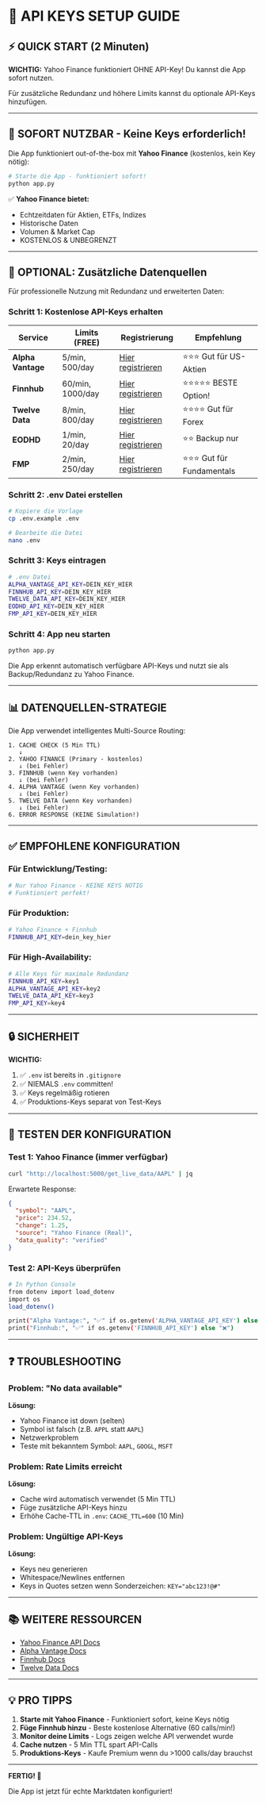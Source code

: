 # 🔑 API KEYS SETUP GUIDE

## ⚡ QUICK START (2 Minuten)

**WICHTIG:** Yahoo Finance funktioniert OHNE API-Key! Du kannst die App sofort nutzen.

Für zusätzliche Redundanz und höhere Limits kannst du optionale API-Keys hinzufügen.

---

## 🎯 SOFORT NUTZBAR - Keine Keys erforderlich!

Die App funktioniert out-of-the-box mit **Yahoo Finance** (kostenlos, kein Key nötig):

```bash
# Starte die App - funktioniert sofort!
python app.py
```

✅ **Yahoo Finance bietet:**
- Echtzeitdaten für Aktien, ETFs, Indizes
- Historische Daten
- Volumen & Market Cap
- KOSTENLOS & UNBEGRENZT

---

## 🚀 OPTIONAL: Zusätzliche Datenquellen

Für professionelle Nutzung mit Redundanz und erweiterten Daten:

### Schritt 1: Kostenlose API-Keys erhalten

| Service | Limits (FREE) | Registrierung | Empfehlung |
|---------|---------------|---------------|------------|
| **Alpha Vantage** | 5/min, 500/day | [Hier registrieren](https://www.alphavantage.co/support/#api-key) | ⭐⭐⭐ Gut für US-Aktien |
| **Finnhub** | 60/min, 1000/day | [Hier registrieren](https://finnhub.io/register) | ⭐⭐⭐⭐⭐ BESTE Option! |
| **Twelve Data** | 8/min, 800/day | [Hier registrieren](https://twelvedata.com/pricing) | ⭐⭐⭐⭐ Gut für Forex |
| **EODHD** | 1/min, 20/day | [Hier registrieren](https://eodhd.com/pricing) | ⭐⭐ Backup nur |
| **FMP** | 2/min, 250/day | [Hier registrieren](https://site.financialmodelingprep.com/developer/docs/pricing) | ⭐⭐⭐ Gut für Fundamentals |

### Schritt 2: .env Datei erstellen

```bash
# Kopiere die Vorlage
cp .env.example .env

# Bearbeite die Datei
nano .env
```

### Schritt 3: Keys eintragen

```bash
# .env Datei
ALPHA_VANTAGE_API_KEY=DEIN_KEY_HIER
FINNHUB_API_KEY=DEIN_KEY_HIER
TWELVE_DATA_API_KEY=DEIN_KEY_HIER
EODHD_API_KEY=DEIN_KEY_HIER
FMP_API_KEY=DEIN_KEY_HIER
```

### Schritt 4: App neu starten

```bash
python app.py
```

Die App erkennt automatisch verfügbare API-Keys und nutzt sie als Backup/Redundanz zu Yahoo Finance.

---

## 📊 DATENQUELLEN-STRATEGIE

Die App verwendet intelligentes Multi-Source Routing:

```
1. CACHE CHECK (5 Min TTL)
   ↓
2. YAHOO FINANCE (Primary - kostenlos)
   ↓ (bei Fehler)
3. FINNHUB (wenn Key vorhanden)
   ↓ (bei Fehler)
4. ALPHA VANTAGE (wenn Key vorhanden)
   ↓ (bei Fehler)
5. TWELVE DATA (wenn Key vorhanden)
   ↓ (bei Fehler)
6. ERROR RESPONSE (KEINE Simulation!)
```

---

## ✅ EMPFOHLENE KONFIGURATION

### Für Entwicklung/Testing:
```bash
# Nur Yahoo Finance - KEINE KEYS NÖTIG
# Funktioniert perfekt!
```

### Für Produktion:
```bash
# Yahoo Finance + Finnhub
FINNHUB_API_KEY=dein_key_hier
```

### Für High-Availability:
```bash
# Alle Keys für maximale Redundanz
FINNHUB_API_KEY=key1
ALPHA_VANTAGE_API_KEY=key2
TWELVE_DATA_API_KEY=key3
FMP_API_KEY=key4
```

---

## 🔒 SICHERHEIT

**WICHTIG:**

1. ✅ `.env` ist bereits in `.gitignore`
2. ✅ NIEMALS `.env` committen!
3. ✅ Keys regelmäßig rotieren
4. ✅ Produktions-Keys separat von Test-Keys

---

## 🧪 TESTEN DER KONFIGURATION

### Test 1: Yahoo Finance (immer verfügbar)
```bash
curl "http://localhost:5000/get_live_data/AAPL" | jq
```

Erwartete Response:
```json
{
  "symbol": "AAPL",
  "price": 234.52,
  "change": 1.25,
  "source": "Yahoo Finance (Real)",
  "data_quality": "verified"
}
```

### Test 2: API-Keys überprüfen
```bash
# In Python Console
from dotenv import load_dotenv
import os
load_dotenv()

print("Alpha Vantage:", "✅" if os.getenv('ALPHA_VANTAGE_API_KEY') else "❌")
print("Finnhub:", "✅" if os.getenv('FINNHUB_API_KEY') else "❌")
```

---

## ❓ TROUBLESHOOTING

### Problem: "No data available"
**Lösung:**
- Yahoo Finance ist down (selten)
- Symbol ist falsch (z.B. `APPL` statt `AAPL`)
- Netzwerkproblem
- Teste mit bekanntem Symbol: `AAPL`, `GOOGL`, `MSFT`

### Problem: Rate Limits erreicht
**Lösung:**
- Cache wird automatisch verwendet (5 Min TTL)
- Füge zusätzliche API-Keys hinzu
- Erhöhe Cache-TTL in `.env`: `CACHE_TTL=600` (10 Min)

### Problem: Ungültige API-Keys
**Lösung:**
- Keys neu generieren
- Whitespace/Newlines entfernen
- Keys in Quotes setzen wenn Sonderzeichen: `KEY="abc123!@#"`

---

## 📚 WEITERE RESSOURCEN

- [Yahoo Finance API Docs](https://github.com/ranaroussi/yfinance)
- [Alpha Vantage Docs](https://www.alphavantage.co/documentation/)
- [Finnhub Docs](https://finnhub.io/docs/api)
- [Twelve Data Docs](https://twelvedata.com/docs)

---

## 💡 PRO TIPPS

1. **Starte mit Yahoo Finance** - Funktioniert sofort, keine Keys nötig
2. **Füge Finnhub hinzu** - Beste kostenlose Alternative (60 calls/min!)
3. **Monitor deine Limits** - Logs zeigen welche API verwendet wurde
4. **Cache nutzen** - 5 Min TTL spart API-Calls
5. **Produktions-Keys** - Kaufe Premium wenn du >1000 calls/day brauchst

---

**FERTIG! 🎉**

Die App ist jetzt für echte Marktdaten konfiguriert!
